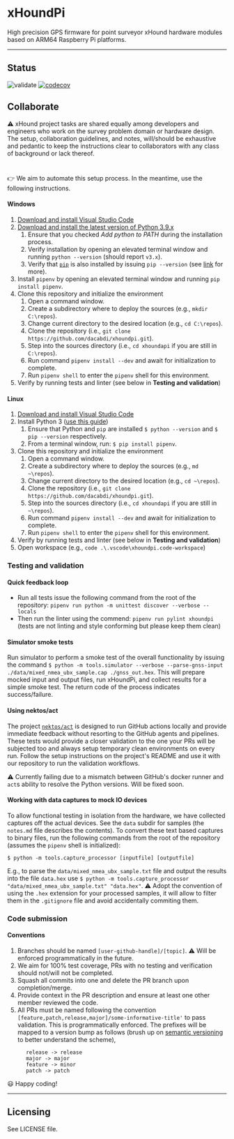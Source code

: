 # xHoundPi
High precision GPS firmware for point surveyor xHound hardware modules based on ARM64 Raspberry Pi platforms.

---
## Status
![validate](https://github.com/dacabdi/xhoundpi/actions/workflows/validate.yml/badge.svg)
[![codecov](https://codecov.io/gh/dacabdi/xhoundpi/branch/master/graph/badge.svg?token=985XCXU0H3)](https://codecov.io/gh/dacabdi/xhoundpi)

## Collaborate
:warning: xHound project tasks are shared equally among developers and engineers who work on the survey problem domain or hardware design. The setup, collaboration guidelines, and notes, will/should be exhaustive and pedantic to keep the instructions clear to collaborators with any class of background or lack thereof.

#
:point_right: We aim to automate this setup process. In the meantime, use the following instructions.

#### Windows
1. [Download and install Visual Studio Code](https://code.visualstudio.com/download)
2. [Download and install the latest version of Python 3.9.x](https://www.python.org/downloads/)
   1. Ensure that you checked *Add python to PATH* during the installation process.
   2. Verify installation by opening an elevated terminal window and running `python --version` (should report `v3.x`).
   3. Verify that [`pip`](https://realpython.com/what-is-pip/) is also installed by issuing `pip --version` (see [link](https://realpython.com/what-is-pip/) for more).
3. Install `pipenv` by opening an elevated terminal window and running `pip install pipenv`.
4. Clone this repository and initialize the environment
   1. Open a command window.
   2. Create a subdirectory where to deploy the sources (e.g., `mkdir C:\repos`).
   3. Change current directory to the desired location (e.g., `cd C:\repos`).
   4. Clone the repository (i.e., `git clone https://github.com/dacabdi/xhoundpi.git`).
   5. Step into the sources directory (i.e., `cd xhoundapi` if you are still in `C:\repos`).
   6. Run command `pipenv install --dev` and await for initialization to complete.
   7. Run `pipenv shell` to enter the `pipenv` shell for this environment.
5. Verify by running tests and linter (see below in **Testing and validation**)

#### Linux
1. [Download and install Visual Studio Code](https://code.visualstudio.com/download)
2. Install Python 3 ([use this guide](https://realpython.com/installing-python/#how-to-install-python-on-linux))
   1. Ensure that Python and `pip` are installed `$ python --version` and `$ pip --version` respectively.
   2. From a terminal window, run: `$ pip install pipenv`.
3. Clone this repository and initialize the environment
   1. Open a command window.
   2. Create a subdirectory where to deploy the sources (e.g., `md ~\repos`).
   3. Change current directory to the desired location (e.g., `cd ~\repos`).
   4. Clone the repository (i.e., `git clone https://github.com/dacabdi/xhoundpi.git`).
   5. Step into the sources directory (i.e., `cd xhoundapi` if you are still in `~\repos`).
   6. Run command `pipenv install --dev` and await for initialization to complete.
   7. Run `pipenv shell` to enter the `pipenv` shell for this environment.
5. Verify by running tests and linter (see below in **Testing and validation**)
6. Open workspace (e.g., `code .\.vscode\xhoundpi.code-workspace`)

### Testing and validation
#### Quick feedback loop
- Run all tests issue the following command from the root of the repository: `pipenv run python -m unittest discover --verbose --locals`
- Then run the linter using the commend: `pipenv run pylint xhoundpi` (tests are not linting and style conforming but please keep them clean)
#### Simulator smoke tests
Run simulator to perform a smoke test of the overall functionality by issuing the command `$ python -m tools.simulator --verbose --parse-gnss-input ./data/mixed_nmea_ubx_sample.cap ./gnss_out.hex`. This will prepare mocked input and output files, run xHoundPi, and collect results for a simple smoke test. The return code of the process indicates success/failure.
#### Using nektos/act
The project [`nektos/act`](https://github.com/nektos/act) is designed to run GitHub actions locally and provide immediate feedback without resorting to the GitHub agents and pipelines. These tests would provide a closer validation to the one your PRs will be subjected too and always setup temporary clean environments on every run. Follow the setup instructions on the project's README and use it with our repository to run the validation workflows.

:warning: Currently failing due to a mismatch between GitHub's docker runner and `act`s ability to resolve the Python versions. Will be fixed soon.

#### Working with data captures to mock IO devices
To allow functional testing in isolation from the hardware, we have collected captures off the actual devices. See the `data` subdir for samples (the `notes.md` file describes the contents). To convert these text based captures to binary files, run the following commands from the root of the repository (assumes the `pipenv` shell is initialized):

`$ python -m tools.capture_processor [inputfile] [outputfile]`

E.g., to parse the `data/mixed_nmea_ubx_sample.txt` file and output the results into the file `data.hex` use `$ python -m tools.capture_processor "data/mixed_nmea_ubx_sample.txt" "data.hex"`. :warning: Adopt the convention of using the `.hex` extension for your processed samples, it will allow to filter them in the `.gitignore` file and avoid accidentally commiting them.

### Code submission

#### Conventions
1. Branches should be named `[user-github-handle]/[topic]`. :warning: Will be enforced programmatically in the future.
2. We aim for 100% test coverage, PRs with no testing and verification should not/will not be completed.
3. Squash all commits into one and delete the PR branch upon completion/merge.
4. Provide context in the PR description and ensure at least one other member reviewed the code.
5. All PRs must be named following the convention `[feature,patch,release,major]/some-informative-title'` to pass validation. This is programmatically enforced. The prefixes will be mapped to a version bump as follows (brush up on [semantic versioning](https://medium.com/the-non-traditional-developer/semantic-versioning-for-dummies-45c7fe04a1f8) to better understand the scheme),
```
      release -> release
      major -> major
      feature -> minor
      patch -> patch
```
:smiley: Happy coding!

---
## Licensing
See LICENSE file.